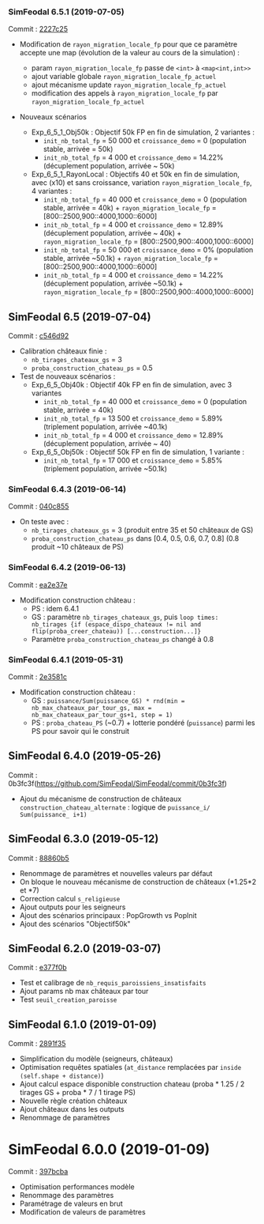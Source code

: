 ### SimFeodal 6.5.1 (2019-07-05)
Commit : [2227c25](https://github.com/SimFeodal/SimFeodal/commit/2227c25)

* Modification de `rayon_migration_locale_fp` pour que ce paramètre accepte une map (évolution de la valeur au cours de la simulation) :
	- param `rayon_migration_locale_fp` passe de `<int>` à `<map<int,int>>`
	- ajout variable globale `rayon_migration_locale_fp_actuel`
	- ajout mécanisme update `rayon_migration_locale_fp_actuel`
	- modification des appels à `rayon_migration_locale_fp` par `rayon_migration_locale_fp_actuel`

* Nouveaux scénarios
	- Exp\_6\_5\_1\_Obj50k : Objectif 50k FP en fin de simulation, 2 variantes :
		- `init_nb_total_fp` = 50 000 et `croissance_demo` = 0 (population stable, arrivée = 50k) 
		- `init_nb_total_fp` = 4 000 et `croissance_demo` =  14.22% (décuplement population, arrivée \~ 50k)
	- Exp\_6\_5\_1\_RayonLocal : Objectifs 40 et 50k en fin de simulation, avec (x10) et sans croissance, variation `rayon_migration_locale_fp`, 4 variantes :
		- `init_nb_total_fp` = 40 000 et `croissance_demo` = 0 (population stable, arrivée = 40k) + `rayon_migration_locale_fp` = [800::2500,900::4000,1000::6000]
		- `init_nb_total_fp` = 4 000 et `croissance_demo` =  12.89% (décuplement population, arrivée ~ 40k) + `rayon_migration_locale_fp` = [800::2500,900::4000,1000::6000]
		- `init_nb_total_fp` = 50 000 et `croissance_demo` = 0% (population stable, arrivée ~50.1k) + `rayon_migration_locale_fp` = [800::2500,900::4000,1000::6000]
		- `init_nb_total_fp` = 4 000 et `croissance_demo` = 14.22% (décuplement population, arrivée ~50.1k) + `rayon_migration_locale_fp` = [800::2500,900::4000,1000::6000]

## SimFeodal 6.5 (2019-07-04)
Commit : [c546d92](https://github.com/SimFeodal/SimFeodal/commit/c546d92)

* Calibration châteaux finie :
	- `nb_tirages_chateaux_gs` = 3
	- `proba_construction_chateau_ps` = 0.5
* Test de nouveaux scénarios :
	- Exp\_6\_5\_Obj40k : Objectif 40k FP en fin de simulation, avec 3 variantes
		- `init_nb_total_fp` = 40 000 et `croissance_demo` = 0 (population stable, arrivée = 40k) 
		- `init_nb_total_fp` = 13 500 et `croissance_demo` = 5.89% (triplement population, arrivée \~40.1k)
 		- `init_nb_total_fp` = 4 000 et `croissance_demo` =  12.89% (décuplement population, arrivée \~ 40)
	- Exp\_6\_5\_Obj50k : Objectif 50k FP en fin de simulation, 1 variante :
		- `init_nb_total_fp` = 17 000 et `croissance_demo` = 5.85% (triplement population, arrivée \~50.1k)

### SimFeodal 6.4.3 (2019-06-14)
Commit : [040c855](https://github.com/SimFeodal/SimFeodal/commit/040c855)

* On teste avec :
	- `nb_tirages_chateaux_gs` = 3 (produit entre 35 et 50 châteaux de GS)
	- `proba_construction_chateau_ps` dans \[0.4, 0.5, 0.6, 0.7, 0.8\] (0.8 produit \~10 châteaux de PS)

### SimFeodal 6.4.2 (2019-06-13)
Commit : [ea2e37e](https://github.com/SimFeodal/SimFeodal/commit/ea2e37e)

* Modification construction château :
	- PS : idem 6.4.1
	- GS : paramètre `nb_tirages_chateaux_gs`, puis `loop times: nb_tirages {if (espace_dispo_chateaux != nil and flip(proba_creer_chateau)) [...construction...]}`
	- Paramètre `proba_construction_chateau_ps` changé à 0.8


### SimFeodal 6.4.1 (2019-05-31)
Commit : [2e3581c](https://github.com/SimFeodal/SimFeodal/commit/2e3581c)

* Modification construction château :
	- GS : `puissance/Sum(puissance_GS) * rnd(min = nb_max_chateaux_par_tour_gs, max = nb_max_chateaux_par_tour_gs+1, step = 1)`
	- PS : `proba_chateau_PS` (\~0.7) + lotterie pondéré (`puissance`) parmi les PS pour savoir qui le construit

## SimFeodal 6.4.0 (2019-05-26)
Commit : 0b3fc3f(https://github.com/SimFeodal/SimFeodal/commit/0b3fc3f)

* Ajout du mécanisme de construction de châteaux `construction_chateau_alternate` : logique de `puissance_i/ Sum(puissance_ i+1)`


## SimFeodal 6.3.0 (2019-05-12)
Commit : [88860b5](https://github.com/SimFeodal/SimFeodal/commit/88860b5)

* Renommage de paramètres et nouvelles valeurs par défaut
* On bloque le nouveau mécanisme de construction de châteaux (\*1.25\*2 et \*7)
* Correction calcul `s_religieuse`
* Ajout outputs pour les seigneurs
* Ajout des scénarios principaux : PopGrowth vs PopInit
* Ajout des scénarios "Objectif50k"

## SimFeodal 6.2.0 (2019-03-07)
Commit : [e377f0b](https://github.com/SimFeodal/SimFeodal/commit/e377f0b)

* Test et calibrage de `nb_requis_paroissiens_insatisfaits`
* Ajout params nb max châteaux par tour
* Test `seuil_creation_paroisse`

## SimFeodal 6.1.0 (2019-01-09) 
Commit : [2891f35](https://github.com/SimFeodal/SimFeodal/commit/2891f35)

* Simplification du modèle (seigneurs, châteaux)
* Optimisation requêtes spatiales (`at_distance` remplacées par `inside (self.shape + distance)`)
* Ajout calcul espace disponible construction chateau (proba * 1.25 / 2 tirages GS + proba * 7 / 1 tirage PS)
* Nouvelle règle création châteaux
* Ajout châteaux dans les outputs
* Renommage de paramètres

# SimFeodal 6.0.0 (2019-01-09)
Commit : [397bcba](https://github.com/SimFeodal/SimFeodal/commit/397bcba)

* Optimisation performances modèle
* Renommage des paramètres
* Paramétrage de valeurs en brut
* Modification de valeurs de paramètres
